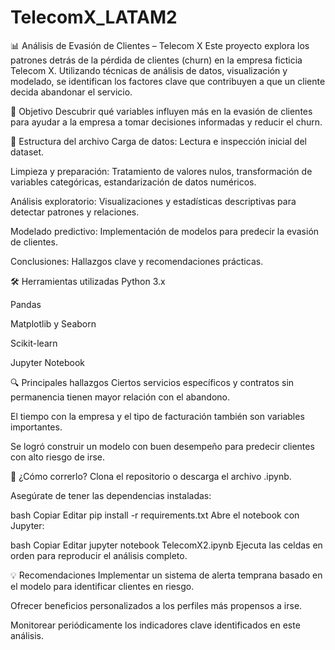 # TelecomX_LATAM2

📊 Análisis de Evasión de Clientes – Telecom X
Este proyecto explora los patrones detrás de la pérdida de clientes (churn) en la empresa ficticia Telecom X. Utilizando técnicas de análisis de datos, visualización y modelado, se identifican los factores clave que contribuyen a que un cliente decida abandonar el servicio.

🧠 Objetivo
Descubrir qué variables influyen más en la evasión de clientes para ayudar a la empresa a tomar decisiones informadas y reducir el churn.

📁 Estructura del archivo
Carga de datos: Lectura e inspección inicial del dataset.

Limpieza y preparación: Tratamiento de valores nulos, transformación de variables categóricas, estandarización de datos numéricos.

Análisis exploratorio: Visualizaciones y estadísticas descriptivas para detectar patrones y relaciones.

Modelado predictivo: Implementación de modelos para predecir la evasión de clientes.

Conclusiones: Hallazgos clave y recomendaciones prácticas.

🛠 Herramientas utilizadas
Python 3.x

Pandas

Matplotlib y Seaborn

Scikit-learn

Jupyter Notebook

🔍 Principales hallazgos
Ciertos servicios específicos y contratos sin permanencia tienen mayor relación con el abandono.

El tiempo con la empresa y el tipo de facturación también son variables importantes.

Se logró construir un modelo con buen desempeño para predecir clientes con alto riesgo de irse.

🚀 ¿Cómo correrlo?
Clona el repositorio o descarga el archivo .ipynb.

Asegúrate de tener las dependencias instaladas:

bash
Copiar
Editar
pip install -r requirements.txt
Abre el notebook con Jupyter:

bash
Copiar
Editar
jupyter notebook TelecomX2.ipynb
Ejecuta las celdas en orden para reproducir el análisis completo.

💡 Recomendaciones
Implementar un sistema de alerta temprana basado en el modelo para identificar clientes en riesgo.

Ofrecer beneficios personalizados a los perfiles más propensos a irse.

Monitorear periódicamente los indicadores clave identificados en este análisis.

